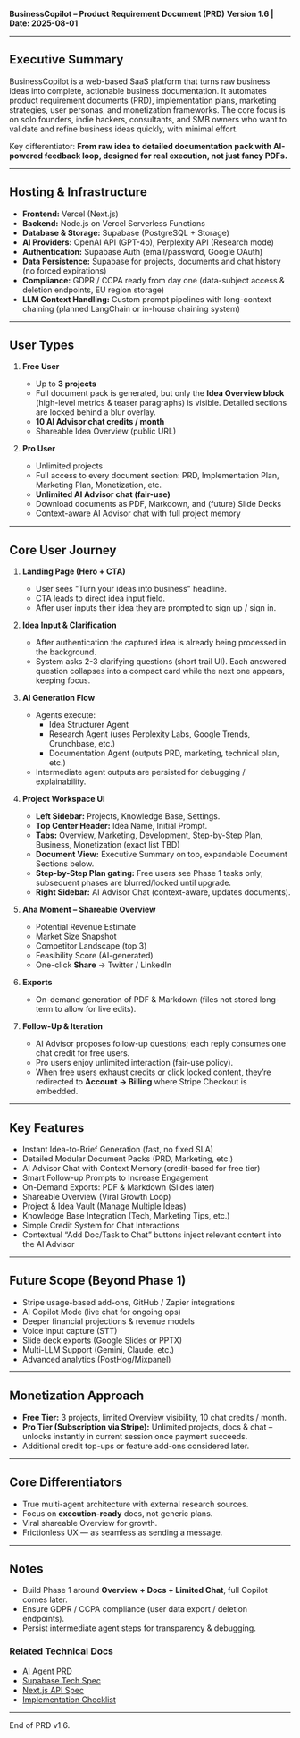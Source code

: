 **BusinessCopilot – Product Requirement Document (PRD)**
**Version 1.6 | Date: 2025-08-01**

---

## Executive Summary

BusinessCopilot is a web-based SaaS platform that turns raw business ideas into complete, actionable business documentation. It automates product requirement documents (PRD), implementation plans, marketing strategies, user personas, and monetization frameworks. The core focus is on solo founders, indie hackers, consultants, and SMB owners who want to validate and refine business ideas quickly, with minimal effort.

Key differentiator: **From raw idea to detailed documentation pack with AI-powered feedback loop, designed for real execution, not just fancy PDFs.**

---

## Hosting & Infrastructure

- **Frontend:** Vercel (Next.js)
- **Backend:** Node.js on Vercel Serverless Functions
- **Database & Storage:** Supabase (PostgreSQL + Storage)
- **AI Providers:** OpenAI API (GPT-4o), Perplexity API (Research mode)
- **Authentication:** Supabase Auth (email/password, Google OAuth)
- **Data Persistence:** Supabase for projects, documents and chat history (no forced expirations)
- **Compliance:** GDPR / CCPA ready from day one (data-subject access & deletion endpoints, EU region storage)
- **LLM Context Handling:** Custom prompt pipelines with long-context chaining (planned LangChain or in-house chaining system)

---

## User Types

1. **Free User**
   - Up to **3 projects**
   - Full document pack is generated, but only the **Idea Overview block** (high-level metrics & teaser paragraphs) is visible. Detailed sections are locked behind a blur overlay.
   - **10 AI Advisor chat credits / month**
   - Shareable Idea Overview (public URL)

2. **Pro User**
   - Unlimited projects
   - Full access to every document section: PRD, Implementation Plan, Marketing Plan, Monetization, etc.
   - **Unlimited AI Advisor chat (fair-use)**
   - Download documents as PDF, Markdown, and (future) Slide Decks
   - Context-aware AI Advisor chat with full project memory

---

## Core User Journey

1. **Landing Page (Hero + CTA)**
   - User sees "Turn your ideas into business" headline.
   - CTA leads to direct idea input field.
   - After user inputs their idea they are prompted to sign up / sign in.

2. **Idea Input & Clarification**
   - After authentication the captured idea is already being processed in the background.
   - System asks 2-3 clarifying questions (short trail UI). Each answered question collapses into a compact card while the next one appears, keeping focus.

3. **AI Generation Flow**
   - Agents execute:
     - Idea Structurer Agent
     - Research Agent (uses Perplexity Labs, Google Trends, Crunchbase, etc.)
     - Documentation Agent (outputs PRD, marketing, technical plan, etc.)
   - Intermediate agent outputs are persisted for debugging / explainability.

4. **Project Workspace UI**
   - **Left Sidebar:** Projects, Knowledge Base, Settings.
   - **Top Center Header:** Idea Name, Initial Prompt.
   - **Tabs:** Overview, Marketing, Development, Step-by-Step Plan, Business, Monetization (exact list TBD)
   - **Document View:** Executive Summary on top, expandable Document Sections below.
   - **Step-by-Step Plan gating:** Free users see Phase 1 tasks only; subsequent phases are blurred/locked until upgrade.
   - **Right Sidebar:** AI Advisor Chat (context-aware, updates documents).

5. **Aha Moment – Shareable Overview**
   - Potential Revenue Estimate
   - Market Size Snapshot
   - Competitor Landscape (top 3)
   - Feasibility Score (AI-generated)
   - One-click **Share** → Twitter / LinkedIn

6. **Exports**
   - On-demand generation of PDF & Markdown (files not stored long-term to allow for live edits).

7. **Follow-Up & Iteration**
   - AI Advisor proposes follow-up questions; each reply consumes one chat credit for free users.
   - Pro users enjoy unlimited interaction (fair-use policy).
   - When free users exhaust credits or click locked content, they’re redirected to **Account → Billing** where Stripe Checkout is embedded.

---

## Key Features

- Instant Idea-to-Brief Generation (fast, no fixed SLA)
- Detailed Modular Document Packs (PRD, Marketing, etc.)
- AI Advisor Chat with Context Memory (credit-based for free tier)
- Smart Follow-up Prompts to Increase Engagement
- On-Demand Exports: PDF & Markdown (Slides later)
- Shareable Overview (Viral Growth Loop)
- Project & Idea Vault (Manage Multiple Ideas)
- Knowledge Base Integration (Tech, Marketing Tips, etc.)
- Simple Credit System for Chat Interactions
- Contextual “Add Doc/Task to Chat” buttons inject relevant content into the AI Advisor

---

## Future Scope (Beyond Phase 1)

- Stripe usage-based add-ons, GitHub / Zapier integrations
- AI Copilot Mode (live chat for ongoing ops)
- Deeper financial projections & revenue models
- Voice input capture (STT)
- Slide deck exports (Google Slides or PPTX)
- Multi-LLM Support (Gemini, Claude, etc.)
- Advanced analytics (PostHog/Mixpanel)

---

## Monetization Approach

- **Free Tier:** 3 projects, limited Overview visibility, 10 chat credits / month.
- **Pro Tier (Subscription via Stripe):** Unlimited projects, docs & chat – unlocks instantly in current session once payment succeeds.
- Additional credit top-ups or feature add-ons considered later.

---

## Core Differentiators

- True multi-agent architecture with external research sources.
- Focus on **execution-ready** docs, not generic plans.
- Viral shareable Overview for growth.
- Frictionless UX — as seamless as sending a message.

---

## Notes

- Build Phase 1 around **Overview + Docs + Limited Chat**, full Copilot comes later.
- Ensure GDPR / CCPA compliance (user data export / deletion endpoints).
- Persist intermediate agent steps for transparency & debugging.

### Related Technical Docs
- [AI Agent PRD](./business_copilot_ai_agent_prd.md)
- [Supabase Tech Spec](./tech_spec_supabase.md)
- [Next.js API Spec](./tech_spec_nextjs_api.md)
- [Implementation Checklist](./implementation_checklist.md)

---

End of PRD v1.6.
